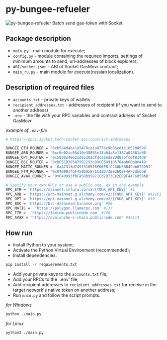 # py-bungee-refueler
![py-bungee-refueler](https://github.com/whonion/py-bungee-refueler/blob/main/py-bungee-refueler.png?raw=true)
Batch send gas-token  with Socket

## Package description

- `main.py` - main module for execute;
- `config.py` - module containing the required imports, settings of minimum amounts to send, url-addresses of block explorers;
- `ABI/socket.json` - ABI of Socket GasMovr contract;
- `main_ru.py` - main module for execute(russian localization).

## Description of required files

- `accounts.txt` - private keys of wallets
- `recipient_addresses.txt` - addresses of recipient (if you want to send to another address)
- `.env` - the file with your RPC variables and contract address of Socket GasMovr

_example of `.env`-file_

```sh
# https://docs.socket.tech/socket-api/contract-addresses

BUNGEE_ETH_ROUNER = '0xb584d4be1a5470ca1a8778e9b86c81e165204599'
BUNGEE_ARB_ROUNER = '0xc0e02aa55d10e38855e13b64a8e1387a04681a00'
BUNGEE_OPT_ROUTER = '0x5800249621da520adfdca16da20d8a5fc0f814d8'
BUNGEE_BSC_ROUTER = '0xBE51D38547992293c89CC589105784ab60b004A9'
BUNGEE_MATIC_ROUNER = '0xAC313d7491910516E06FBfC2A0b5BB49bb072D91'
BUNGEE_FTM_ROUNER = '0x040993fbF458b95871Cd2D73Ee2E09F4AF6d56bB'
BUNGEE_AVAX_ROUNER = '0x040993fbF458b95871Cd2D73Ee2E09F4AF6d56bB'

# Specify your own RPCs or use a public one, as in the example
RPC_ETH = 'https://mainnet.infura.io/v3/{YOUR_API_KEY}' #1
RPC_ARB = 'https://arb-mainnet.g.alchemy.com/v2/{YOUR_API_KEY}' #42161
RPC_OPT = 'https://opt-mainnet.g.alchemy.com/v2/{YOUR_API_KEY}' #10
RPC_BSC = 'https://bsc-dataseed.binance.org' #56
RPC_MATIC =  'https://polygon.llamarpc.com' #137
RPC_FTM =  'https://fantom.publicnode.com' #250
RPC_AVAX = 'https://avalanche-c-chain.publicnode.com' #43114
```

## How run

- Install Python to your system;
- Activate the Python Virtual Environment (recommended);
- Install dependencies.

```sh
pip install -r requierements.txt
```

- Add your private keys to the `accounts.txt` file;
- Add your RPCs to the `.env' file;
- Add recipient addresses to `recipient_addresses.txt` for receive in the target network's native token on another address;<br/>
- Run `main.py` and follow the script prompts.

_for Windows_

```sh
python .\main.py
```

_for Linux_

```sh
python3 ./main.py
```
